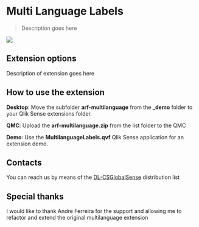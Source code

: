 # Multi Language Labels

> Description goes here

 [![](resources/ScreenShot-v01.png)](resources/ScreenShot-v01.png)

## Extension options

Description of extension goes here

## How to use the extension

**Desktop**: Move the subfolder **arf-multilanguage**  from the **_demo** folder to your Qlik Sense extensions folder.

**QMC**: Upload the **arf-multilanguage.zip** from the list folder to the QMC

**Demo**: Use the **MultilanguageLabels.qvf** Qlik Sense application for an extension demo.

## Contacts

You can reach us by means of the [DL-CSGlobalSense](mailto:DL-CSGlobalSense@qlik.com) distribution list

## Special thanks

I would like to thank Andre Ferreira for the support and allowing me to refactor and extend the original multilanguage extension

